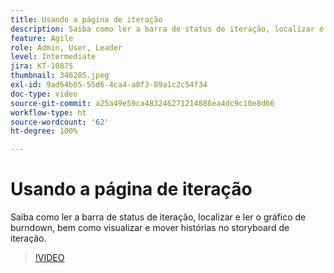 ```yaml
---
title: Usando a página de iteração
description: Saiba como ler a barra de status de iteração, localizar e ler o gráfico de burndown, bem como visualizar e mover histórias no storyboard de iteração.
feature: Agile
role: Admin, User, Leader
level: Intermediate
jira: KT-10875
thumbnail: 346285.jpeg
exl-id: 9ad64b05-55d6-4ca4-a8f3-89a1c2c54f34
doc-type: video
source-git-commit: a25a49e59ca483246271214886ea4dc9c10e8d66
workflow-type: ht
source-wordcount: '62'
ht-degree: 100%

---
```


# Usando a página de iteração

Saiba como ler a barra de status de iteração, localizar e ler o gráfico de burndown, bem como visualizar e mover histórias no storyboard de iteração.

>[!VIDEO](https://video.tv.adobe.com/v/346285/?quality=12&learn=on)

